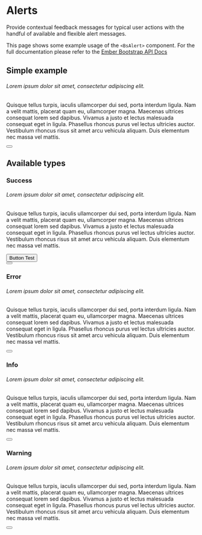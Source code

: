 # Alerts

Provide contextual feedback messages for typical user actions with the handful of available and flexible alert messages.

This page shows some example usage of the `<BsAlert>` component. For the full documentation please refer to the
[Ember Bootstrap API Docs](https://www.ember-bootstrap.com/api/classes/Components.Alert.html)

## Simple example
<!-- {{docs/alerts/example}} -->
<div class="notification w-100 d-flex flex-row mb-4 fade show" role="alert">
  <div class="border-success">
    <div class="icon-container notification-success d-flex h-100 justify-content-center align-items-center w-100 h-100 px-2">
      <i class="ebf ebf-check-mark-circle-full fs-5"></i>
    </div>
  </div>
  <div class="px-3 py-3 border-top border-bottom">
    <h6 class="font-weight-bold mb-2">Lorem ipsum dolor sit amet, consectetur adipiscing elit. </h6>
    <p class="fs-2 ">Quisque tellus turpis, iaculis ullamcorper dui sed, porta interdum ligula. Nam a velit mattis, placerat quam eu, ullamcorper magna. Maecenas ultrices consequat lorem sed dapibus. Vivamus a justo et lectus malesuada consequat eget in ligula. Phasellus rhoncus purus vel lectus ultricies auctor. Vestibulum rhoncus risus sit amet arcu vehicula aliquam. Duis elementum nec massa vel mattis. </p>    
  </div>
  <div class="text-center py-3 pr-3 border-top border-right border-bottom">
    <button class="ebf ebf-cancel close"></button>
  </div>              
</div>

## Available types

### Success

<div class="notification w-100 d-flex flex-row mb-4 fade show" role="alert">
  <div class="border-success">
    <div class="icon-container notification-success d-flex h-100 justify-content-center align-items-center w-100 h-100 px-2">
      <i class="ebf ebf-check-mark-circle-full fs-5"></i>
    </div>
  </div>
  <div class="px-3 py-3 border-top border-bottom">
    <h6 class="font-weight-bold mb-2">Lorem ipsum dolor sit amet, consectetur adipiscing elit. </h6>
    <p class="fs-2 ">Quisque tellus turpis, iaculis ullamcorper dui sed, porta interdum ligula. Nam a velit mattis, placerat quam eu, ullamcorper magna. Maecenas ultrices consequat lorem sed dapibus. Vivamus a justo et lectus malesuada consequat eget in ligula. Phasellus rhoncus purus vel lectus ultricies auctor. Vestibulum rhoncus risus sit amet arcu vehicula aliquam. Duis elementum nec massa vel mattis. </p>
    <button class="btn btn-outline-variant">Button Test</button>
  </div>
  <div class="text-center py-3 pr-3 border-top border-right border-bottom">
    <button class="ebf ebf-cancel close"></button>
  </div>              
</div>

### Error

<div class="notification w-100 d-flex flex-row mb-4 fade show" role="alert">
  <div class="border-error">
    <div class="icon-container notification-error d-flex h-100 justify-content-center align-items-center w-100 h-100 px-2">
      <i class="ebf ebf-cancel-circle fs-5"></i>
    </div>
  </div>
  <div class="px-3 py-3 border-top border-bottom">
    <h6 class="font-weight-bold mb-2">Lorem ipsum dolor sit amet, consectetur adipiscing elit. </h6>
    <p class="fs-2 mb-0">Quisque tellus turpis, iaculis ullamcorper dui sed, porta interdum ligula. Nam a velit mattis, placerat quam eu, ullamcorper magna. Maecenas ultrices consequat lorem sed dapibus. Vivamus a justo et lectus malesuada consequat eget in ligula. Phasellus rhoncus purus vel lectus ultricies auctor. Vestibulum rhoncus risus sit amet arcu vehicula aliquam. Duis elementum nec massa vel mattis. </p>
  </div>
  <div class="text-center py-3 pr-3 border-top border-right border-bottom">
    <button class="ebf ebf-cancel close"></button>
  </div>              
</div>


### Info

<div class="notification w-100 d-flex flex-row mb-4 fade show" role="alert">
  <div class="border-info">
    <div class="icon-container notification-info d-flex h-100 justify-content-center align-items-center w-100 h-100 px-2">
      <i class="ebf ebf-info fs-5"></i>
    </div>
  </div>
  <div class="px-3 py-3 border-top border-bottom">
    <h6 class="font-weight-bold mb-2">Lorem ipsum dolor sit amet, consectetur adipiscing elit. </h6>
    <p class="fs-2 mb-0">Quisque tellus turpis, iaculis ullamcorper dui sed, porta interdum ligula. Nam a velit mattis, placerat quam eu, ullamcorper magna. Maecenas ultrices consequat lorem sed dapibus. Vivamus a justo et lectus malesuada consequat eget in ligula. Phasellus rhoncus purus vel lectus ultricies auctor. Vestibulum rhoncus risus sit amet arcu vehicula aliquam. Duis elementum nec massa vel mattis. </p>
  </div>
  <div class="text-center py-3 pr-3 border-top border-right border-bottom">
    <button class="ebf ebf-cancel close"></button>
  </div>              
</div>

### Warning

<div class="notification w-100 d-flex flex-row mb-4 fade show" role="alert">
  <div class="border-warning">
    <div class="icon-container notification-warning d-flex h-100 justify-content-center align-items-center w-100 h-100 px-2">
      <i class="ebf ebf-alert-wide fs-5"></i>
    </div>
  </div>
  <div class="px-3 py-3 border-top border-bottom">
    <h6 class="font-weight-bold mb-2">Lorem ipsum dolor sit amet, consectetur adipiscing elit. </h6>
    <p class="fs-2 mb-0">Quisque tellus turpis, iaculis ullamcorper dui sed, porta interdum ligula. Nam a velit mattis, placerat quam eu, ullamcorper magna. Maecenas ultrices consequat lorem sed dapibus. Vivamus a justo et lectus malesuada consequat eget in ligula. Phasellus rhoncus purus vel lectus ultricies auctor. Vestibulum rhoncus risus sit amet arcu vehicula aliquam. Duis elementum nec massa vel mattis. </p>
  </div>
  <div class="text-center py-3 pr-3 border-top border-right border-bottom">
    <button class="ebf ebf-cancel close"></button>
  </div>              
</div>

<!-- {{docs/alerts}} -->